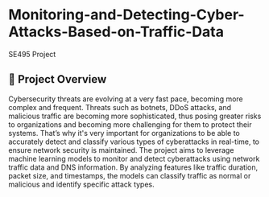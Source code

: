 # Monitoring-and-Detecting-Cyber-Attacks-Based-on-Traffic-Data
SE495 Project

## 📄 Project Overview  
 
Cybersecurity threats are evolving at a very fast pace, becoming more complex and frequent. Threats such as botnets, DDoS attacks, and malicious traffic are becoming more sophisticated, thus posing greater risks to organizations and becoming more challenging for them to protect their systems. That’s why it's very important for organizations to be able to  accurately detect and classify various types of cyberattacks in real-time, to ensure network security is maintained. The project aims to leverage machine learning models to monitor and detect cyberattacks using network traffic data and DNS information. By analyzing features like traffic duration, packet size, and timestamps, the models can classify traffic as normal or malicious and identify specific attack types. 
